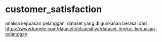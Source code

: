 # customer_satisfaction
analisa kepuasan pelanggan, dataset yang di gunkanan berasal dari https://www.kaggle.com/datasets/elsaesitiya/dataset-tingkat-kepuasan-pelanggan
